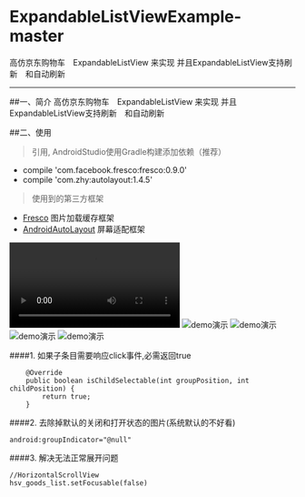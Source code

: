 
# ExpandableListViewExample-master
  高仿京东购物车　ExpandableListView 来实现  并且ExpandableListView支持刷新　和自动刷新
___
##一、简介
高仿京东购物车　ExpandableListView 来实现  并且ExpandableListView支持刷新　和自动刷新

##二、使用
> 引用, AndroidStudio使用Gradle构建添加依赖（推荐）
* compile 'com.facebook.fresco:fresco:0.9.0'
* compile 'com.zhy:autolayout:1.4.5'

> 使用到的第三方框架
* [Fresco](https://github.com/facebook/fresco)  图片加载缓存框架
* [AndroidAutoLayout](https://github.com/hongyangAndroid/AndroidAutoLayout)   屏幕适配框架


![demo演示](https://github.com/chentao753951/ExpandableListViewExample-master/blob/master/iamge/WeChat_20171201143242.mp4)
![demo演示](https://github.com/chentao753951/ExpandableListViewExample-master/blob/master/iamge01/001.jpg)
![demo演示](https://github.com/chentao753951/ExpandableListViewExample-master/blob/master/iamge01/002.jpg)
![demo演示](https://github.com/chentao753951/ExpandableListViewExample-master/blob/master/iamge01/003.jpg)
![demo演示](https://github.com/chentao753951/ExpandableListViewExample-master/blob/master/iamge01/004.jpg)

####1. 如果子条目需要响应click事件,必需返回true
```
    @Override
    public boolean isChildSelectable(int groupPosition, int childPosition) {
        return true;
    }
```

####2.  去除掉默认的关闭和打开状态的图片(系统默认的不好看)
```
android:groupIndicator="@null"
```

####3.  解决无法正常展开问题
```
//HorizontalScrollView
hsv_goods_list.setFocusable(false)
```
